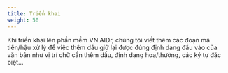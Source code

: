 ```yaml
---
title: Triển khai
weight: 50
---
```


Khi triển khai lên phần mềm VN AIDr, chúng tôi viết thêm các đoạn mã tiền/hậu xử lý để việc thêm dấu giữ lại được đúng định dạng đầu vào của văn bản như vị trí chữ cần thêm dấu, định dạng hoa/thường, các ký tự đặc biệt...